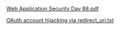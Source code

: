 [Web Application Security Day 88.pdf](https://github.com/fengsujie/Web-Application-Security-Day-88/files/10084546/Web.Application.Security.Day.88.pdf)




[OAuth account hijacking via redirect_uri.txt](https://github.com/fengsujie/Web-Application-Security-Day-88/files/10084549/OAuth.account.hijacking.via.redirect_uri.txt)

